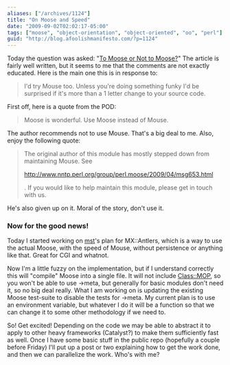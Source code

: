 ```yaml
---
aliases: ["/archives/1124"]
title: "On Moose and Speed"
date: "2009-09-02T02:02:17-05:00"
tags: ["moose", "object-orientation", "object-oriented", "oo", "perl"]
guid: "http://blog.afoolishmanifesto.com/?p=1124"
---
```

Today the question was asked: "[To Moose or Not to Moose?](http://perlhacks.com/2009/09/moose-or-no-moose.php)" The article is fairly well written, but it seems to me that the comments are not exactly educated. Here is the main one this is in response to:

> I'd try Mouse too. Unless you're doing something funky I'd be surprised if it's more than a 1 letter change to your source code.

First off, here is a quote from the POD:

> Moose is wonderful. Use Moose instead of Mouse.

The author recommends not to use Mouse. That's a big deal to me. Also, enjoy the following quote:

> The original author of this module has mostly stepped down from maintaining Mouse. See
>
> <http://www.nntp.perl.org/group/perl.moose/2009/04/msg653.html>
>
> . If you would like to help maintain this module, please get in touch with us.

He's also given up on it. Moral of the story, don't use it.

### Now for the good news!

Today I started working on [mst](http://www.shadowcat.co.uk/blog/matt-s-trout/)'s plan for MX::Antlers, which is a way to use the actual Moose, with the speed of Mouse, without persistence or anything like that. Great for CGI and whatnot.

Now I'm a little fuzzy on the implementation, but if I understand correctly this will "compile" Moose into a single file. It will not include [Class::MOP](http://search.cpan.org/perldoc?Class::MOP), so you won't be able to use ->meta, but generally for basic modules don't need it, so no big deal really. What I am working on is updating the existing Moose test-suite to disable the tests for ->meta. My current plan is to use an environment variable, but whatever I do it will be a function so that we can change it to some other methodology if we need to.

So! Get excited! Depending on the code we may be able to abstract it to apply to other heavy frameworks (Catalyst?) to make them sufficiently fast as well. Once I have some basic stuff in the public repo (hopefully a couple before Friday) I'll put up a post or two explaining how to get the work done, and then we can parallelize the work. Who's with me?
